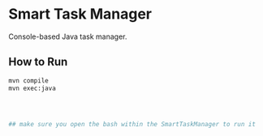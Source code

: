 # Smart Task Manager

Console-based Java task manager.

## How to Run

```bash
mvn compile
mvn exec:java




## make sure you open the bash within the SmartTaskManager to run it 